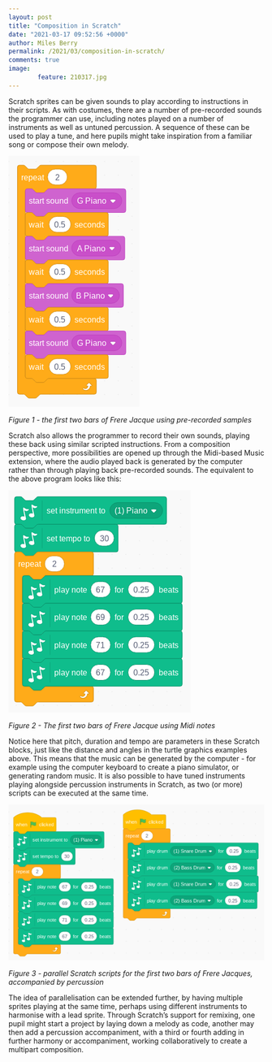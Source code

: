 ```yaml
---
layout: post
title: "Composition in Scratch"
date: "2021-03-17 09:52:56 +0000"
author: Miles Berry
permalink: /2021/03/composition-in-scratch/
comments: true
image:
        feature: 210317.jpg
---
```


Scratch sprites can be given sounds to play according to instructions in their scripts. As with costumes, there are a number of pre-recorded sounds the programmer can use, including notes played on a number of instruments as well as untuned percussion. A sequence of these can be used to play a tune, and here pupils might take inspiration from a familiar song or compose their own melody.

![the first two bars of Frere Jacque using pre-recorded samplese](/images/Fig20.png)
 
*Figure 1 - the first two bars of Frere Jacque using pre-recorded samples*

Scratch also allows the programmer to record their own sounds, playing these back using similar scripted instructions.
From a composition perspective, more possibilities are opened up through the Midi-based Music extension, where the audio played back is generated by the computer rather than through playing back pre-recorded sounds. The equivalent to the above program looks like this:

![The first two bars of Frere Jacque using Midi notes](/images/Fig21.png)
 
*Figure 2 - The first two bars of Frere Jacque using Midi notes*

Notice here that pitch, duration and tempo are parameters in these Scratch blocks, just like the distance and angles in the turtle graphics examples above. This means that the music can be generated by the computer - for example using the computer keyboard to create a piano simulator, or generating random music.
It is also possible to have tuned instruments playing alongside percussion instruments in Scratch, as two (or more) scripts can be executed at the same time.

![parallel Scratch scripts for the first two bars of Frere Jacques, accompanied by percussion](/images/Fig22.png)

*Figure 3 - parallel Scratch scripts for the first two bars of Frere Jacques, accompanied by percussion*

The idea of parallelisation can be extended further, by having multiple sprites playing at the same time, perhaps using different instruments to harmonise with a lead sprite. Through Scratch’s support for remixing, one pupil might start a project by laying down a melody as code, another may then add a percussion accompaniment, with a third or fourth adding in further harmony or accompaniment, working collaboratively to create a multipart composition. 

